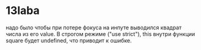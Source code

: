 # 13laba

надо было чтобы при потере фокуса на инпуте выводился квадрат числа из его value. В строгом режиме ("use strict"), this внутри функции square будет undefined, что приводит к ошибке.
